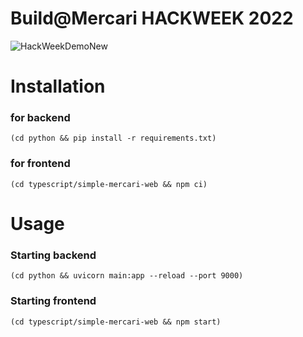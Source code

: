 # Build@Mercari HACKWEEK 2022

![HackWeekDemoNew](https://user-images.githubusercontent.com/60470877/170916954-8ba01e31-dadd-404c-bd69-294143926fdd.gif)


# Installation

### for backend
```
(cd python && pip install -r requirements.txt)
```
### for frontend
```
(cd typescript/simple-mercari-web && npm ci)
```

# Usage

### Starting backend
```
(cd python && uvicorn main:app --reload --port 9000)
```

### Starting frontend
```
(cd typescript/simple-mercari-web && npm start)
```
